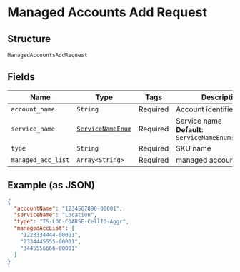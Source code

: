 
# Managed Accounts Add Request

## Structure

`ManagedAccountsAddRequest`

## Fields

| Name | Type | Tags | Description |
|  --- | --- | --- | --- |
| `account_name` | `String` | Required | Account identifier |
| `service_name` | [`ServiceNameEnum`](../../doc/models/service-name-enum.md) | Required | Service name<br>**Default**: `ServiceNameEnum::LOCATION` |
| `type` | `String` | Required | SKU name |
| `managed_acc_list` | `Array<String>` | Required | managed account list |

## Example (as JSON)

```json
{
  "accountName": "1234567890-00001",
  "serviceName": "Location",
  "type": "TS-LOC-COARSE-CellID-Aggr",
  "managedAccList": [
    "1223334444-00001",
    "2334445555-00001",
    "3445556666-00001"
  ]
}
```

